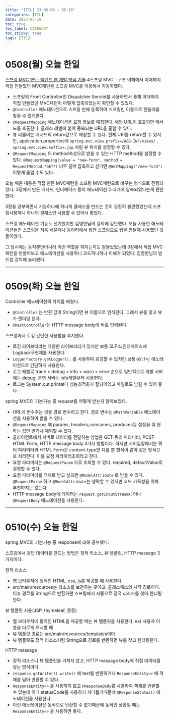 ```yaml
---
title: "[TIL] 23-05-08 ~ 05-10"
categories: [TIL]
date: 2023-05-10
toc: true
toc_label: CATEGORY
toc_sticky: true
tags: [TIL]
---
```


# 0508(월) 오늘 한일

[스프링 MVC 1편 - 백엔드 웹 개발 핵심 기술](https://www.inflearn.com/course/%EC%8A%A4%ED%94%84%EB%A7%81-mvc-1/dashboard) 4스프링 MVC - 구조 이해에서 이때까지 직접 만들었던 MVC패턴을 스프링 MVC를 이용해서 자동화했다.

- 스프링의 Front Controller인 Dispatcher Servlet를 사용하면서 통해 이때까지 직접 만들었던 MVC패턴이 어떻게 압축되었는지 확인할 수 있었다.
- `@Controller` 애노테이션으로 스프링 빈에 등록하여 스프링빈 이름으로 핸들러를 찾을 수 있게한다.
- `@RequestMapping` 애노테이션은 요청 정보를 매칭한다. 해방 URL이 호출되면 메서드를 호출한다.
클래스 레벨에 붙여 중복되는 URL을 줄일 수 있다.
- 뷰 리졸버는 메서드의 return값으로 매칭할 수 있다. 전체 URI를 return할 수 있지만, application.properties에 `spring.mvc.view.prefix=/WEB-INF/views/` , `spring.mvc.view.suffix=.jsp` 처럼 뷰 위치를 설정할 수 있다.
- `@RequestMapping` 의 method속성으로 받을 수 있는 HTTP method를 설정할 수 있다. 
`@RequestMapping(value = "new-form", method = RequestMethod.*GET*)` 너무 길어 압축하고 싶다면  `@GetMapping("/new-form")` 이렇게 줄일 수도 있다.

오늘 배운 내용은 직접 만든 MVC패턴을 스프링 MVC패턴으로 바꾸는 형식으로 진행되었다. 3장에서 만든 메서드, 인터페이스 등이 애노테이션 2~3개에 압축되었다는게 편안했다. 

3장을 공부하면서 기능하나에 하나의 클래스를 만드는 것이 굉장히 불편했었는데 스프링사용하니 하나의 클래스만 사용할 수 있어서 좋았다. 

스프링 애노테이션 기능도 신기했지만 김영한님의 강의에 감탄했다. 오늘 사용한 애노테이션들은 스프링을 처음 배울때나 동아리에서 잠깐 스프링으로 웹을 만들때 사용했던 것들이었다. 

그 당시에는 동작뿐만아니라 어떤 역할을 하지는지도 잘몰랐었는데 3장에서 직접 MVC패턴을 만들어보고 애노테이션을 사용하니 코드하나하나 이해가 되었다. 김영한님의 빌드업 강의에 놀라웠다.

---

# 0509(화) 오늘 한일

Controller 애노테이션의 차이를 배웠다.

- `@Controller` 는 반환 값이 String이면 뷰 이름으로 인식된다. 그래서 뷰를 찾고 뷰가 렌더링 된다.
- `@RestController`는 HTTP message body에 바로 입력된다.

스프링에서 로깅 간단한 사용법을 숙지했다.

- 로깅 라이브러리는 다양한 라이브러리가 있지만 보통 SLF4J인터페이스에 Logback구현체를 사용한다.
- `LoggerFactory.getLogger();` 를 사용하여 로깅할 수 있지만 보통 `@Slf4j` 애노테이션으로 간단하게 사용한다.
- 로그 레벨로 trace > debug > info > warn > error 순으로 일반적으로 개발 서버에는 debug, 운영 서버는 info레벨부터 사용한다.
- 로그는 System.out.print보다 성능최적화가 잘되어있고 파일로도 남길 수 있어 좋다.

spring MVC의 기본기능 중 request를 어떻게 받는지 알아보았다.

- URL에 변수주는 것을 경로 변수라고 한다. 경로 변수는 `@PathVariable` 애노테이션을 사용하여 받을 수 있다.
- `@RequestMapping` 에 params, headers,consumes, produces등 설정을 줘 원하는 값만 받거나 제외할 수 있다.
- 클라이언트에서 서버로 데이터를 전달하는 방법은 GET-쿼리 파라미터, POST-HTML Form, HTTP message body 3가지 방법이다. 
하지만 서버입장에서는 쿼리 파라미터와 HTML Form은 content-type만 다를 뿐 형식이 같아 같은 방식으로 처리한다. 이를 요청 파라미터조회라고 한다.
- 요청 파라미터는 `@RequestParam` 으로 조회할 수 있다. required, defaultValue로 설정할 수 있다.
- 요청 파라미터를 객체로 받고 싶으면 `@ModelAttribute` 로 받을 수 있다. `@RequestParam` 하고 `@ModelAttribute`는 생략할 수 있지만 코드 가독성을 위해 추천하지는 않는다.
- HTTP message body에 데이터는 `request.getInputStream()`이나 `@RequestBody` 애노테이션을 사용한다.

---

# 0510(수) 오늘 한일

spring MVC의 기본기능 중 response에 대해 공부했다.

스프링에서 응답 데이터를 만드는 방법은 정적 리소스, 뷰 템플릿, HTTP massage 3가지이다.

정적 리소스

- 웹 브라우저에 정적인 HTML, css, js를 제공할 때 사용한다.
- src/main/resources는 리소스를 보관하는 곳이고, 클래스패스의 시작 경로이다. 이후 경로를 String으로 반환하면 스프링에서 자동으로 정적 리소스를 찾아 렌더링한다.

뷰 템플릿 사용(JSP, thymeleaf, 등등)

- 웹 브라우저에 동적인 HTML을 제공할 때는 뷰 템플릿을 사용한다. ex) 사용자 이름을 다르게 표시할 때
- 뷰 템플릿 경로는 src/main/resources/templates이다.
- 뷰 템플릿도 정적 리소스처럼 String으로 경로를 반환하면 뷰를 찾고 렌더링한다.

HTTP massage

- 정적 리소스나 뷰 템플릿을 거치지 않고, HTTP massage body에 직접 데이터를 넣는 방식이다.
- `response.getWriter().write()` 에 text를 반환하거나   `ResponseEntity<>` 에 객체를 담아 반환할 수 있다.
- `ResponseEntity<>` 를 사용하지 않고 `@ResponseBody`를 사용하여 객체를 반환할 수 있는데 이때 statusCode를 사용하기 까다롭기때문에 `@ResponseStatus()` 애노테이션을 사용한다.
- 이런 애노테이션은 동적으로 반환할 수 없기때문에 동적인 상황일 때는 `ResponseEntity<>` 을 사용하면 좋다.